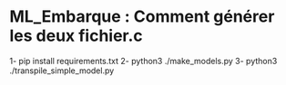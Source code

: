 # ML_Embarque : Comment générer les deux fichier.c

1- pip install requirements.txt
2- python3 ./make_models.py
3- python3 ./transpile_simple_model.py

